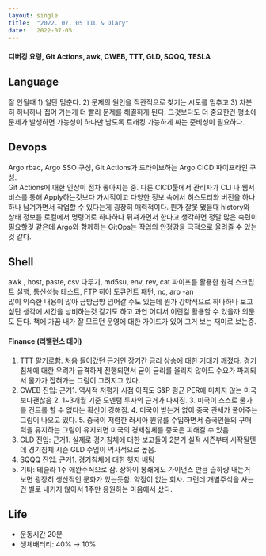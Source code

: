 ```yaml
---
layout:	single
title:	"2022. 07. 05 TIL & Diary"
date:	2022-07-05
---
```


  #### 디버깅 요령, Git Actions, awk, CWEB, TTT, GLD, SQQQ, TESLA

## Language  

잘 안될때 1) 일단 멈춘다. 2) 문제의 원인을 직관적으로 찾기는 시도를 멈추고 3) 차분히 하나하나 집어 가는게 더 빨리 문제를 해결하게 된다. 그것보다도 더 중요한건 평소에 문제가 발생하면 가능성이 하나만 남도록 트래킹 가능하게 짜는 준비성이 필요하다.

## Devops  

Argo rbac, Argo SSO 구성, Git Actions가 드라이브하는 Argo CICD 파이프라인 구성.   
 Git Actions에 대한 인상이 점차 좋아지는 중. 다른 CICD툴에서 관리자가 CLI 나 웹서비스를 통해 Apply하는것보다 가시적이고 다양한 정보 속에서 히스토리와 버전을 하나하나 남겨가면서 작업할 수 있다는게 굉장히 매력적이다. 뭔가 잘못 됐을때 history와 상태 정보를 로컬에서 명령어로 하나하나 뒤져가면서 한다고 생각하면 정말 많은 숙련이 필요할것 같은데 Argo와 함께하는 GitOps는 작업의 안정감을 극적으로 올려줄 수 있는것 같다.

## Shell  

awk , host, paste, csv 다루기, md5su, env, rev, cat 파이프를 활용한 원격 스크립트 실행, 통신성능 테스트, FTP 히어 도큐먼트 패턴, nc, arp -an   
 많이 익숙한 내용이 많아 금방금방 넘어갈 수도 있는데 뭔가 강박적으로 하나하나 보고 싶단 생각에 시간을 낭비하는것 같기도 하고 과연 어디서 이런걸 활용할 수 있을까 의문도 든다. 책에 가끔 내가 잘 모르던 운영에 대한 가이드가 있어 그거 보는 재미로 보는중.

#### Finance (리밸런스 데이)

1. TTT 팔기로함. 처음 들어갔던 근거인 장기간 금리 상승에 대한 기대가 깨졌다. 경기침체에 대한 우려가 급격하게 진행되면서 굳이 금리를 올리지 않아도 수요가 파괴되서 물가가 잡혀가는 그림이 그려지고 있다.
2. CWEB 진입: 근거1. 역사적 저평가 시점 아직도 S&P 평균 PER에 미치지 않는 미국보다괜찮음 2. 1~3개월 기준 모멘텀 투자의 근거가 다져짐. 3. 미국이 스스로 물가를 컨트롤 할 수 없다는 확신이 강해짐. 4. 미국이 받는거 없이 중국 관세가 풀어주는 그림이 나오고 있다. 5. 중국이 저렴한 러시아 원유를 수입하면서 중국인들의 구매력을 유지하는 그림이 유지되면 미국의 경제침체를 중국은 피해갈 수 있음.
3. GLD 진입: 근거1. 실제로 경기침체에 대한 보고들이 2분기 실적 시즌부터 시작될텐데 경기침체 시즌 GLD 수입이 역사적으로 높음.
4. SQQQ 진입: 근거1. 경기침체에 대한 헷지 배팅
5. 기타: 테슬라 1주 애완주식으로 삼. 상하이 봉쇄에도 가이던스 만큼 출하량 내는거 보면 굉장히 생산적인 문화가 있는듯함. 약점이 없는 회사. 그런데 개별주식을 사는건 별로 내키지 않아서 1주만 응원하는 마음에서 샀다.
## Life  

* 운동시간 20분
* 생체배터리: 40% → 10%
  